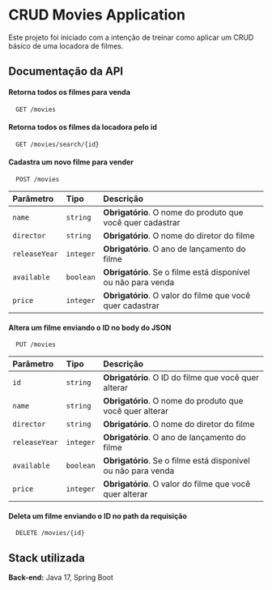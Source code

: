 
# CRUD Movies Application

Este projeto foi iniciado com a intenção de treinar como aplicar um CRUD básico de uma locadora de filmes.


## Documentação da API

#### Retorna todos os filmes para venda

```http
  GET /movies
```

#### Retorna todos os filmes da locadora pelo id

```http
  GET /movies/search/{id}
```

#### Cadastra um novo filme para vender

```http
  POST /movies
```

| Parâmetro   | Tipo       | Descrição                                   |
| :---------- | :--------- | :------------------------------------------ |
| `name`      | `string` | **Obrigatório**. O nome do produto que você quer cadastrar |
| `director`      | `string` | **Obrigatório**. O nome do diretor do filme |   
| `releaseYear`      | `integer` | **Obrigatório**. O ano de lançamento do filme |
| `available`      | `boolean` | **Obrigatório**. Se o filme está disponível ou não para venda |
| `price`      | `integer` | **Obrigatório**. O valor do filme que você quer cadastrar |

#### Altera um filme enviando o ID no body do JSON

```http
  PUT /movies
```

| Parâmetro   | Tipo       | Descrição                                   |
| :---------- | :--------- | :------------------------------------------ |
| `id`      | `string` | **Obrigatório**. O ID do filme que você quer alterar |
| `name`      | `string` | **Obrigatório**. O nome do produto que você quer alterar |
| `director`      | `string` | **Obrigatório**. O nome do diretor do filme |   
| `releaseYear`      | `integer` | **Obrigatório**. O ano de lançamento do filme |
| `available`      | `boolean` | **Obrigatório**. Se o filme está disponível ou não para venda |
| `price`      | `integer` | **Obrigatório**. O valor do filme que você quer alterar |


#### Deleta um filme enviando o ID no path da requisição

```http
  DELETE /movies/{id}
```




## Stack utilizada

**Back-end:** Java 17, Spring Boot


